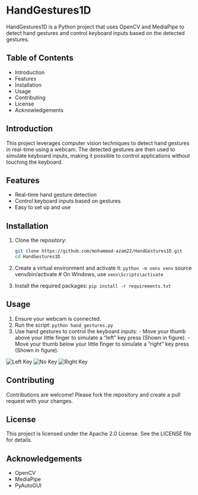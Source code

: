 # HandGestures1D

HandGestures1D is a Python project that uses OpenCV and MediaPipe to detect hand gestures and control keyboard inputs based on the detected gestures.

## Table of Contents
- Introduction
- Features
- Installation
- Usage
- Contributing
- License
- Acknowledgements

## Introduction
This project leverages computer vision techniques to detect hand gestures in real-time using a webcam. The detected gestures are then used to simulate keyboard inputs, making it possible to control applications without touching the keyboard.

## Features
- Real-time hand gesture detection
- Control keyboard inputs based on gestures
- Easy to set up and use

## Installation
1. Clone the repository:
   ```sh
   git clone https://github.com/mohammad-azam22/HandGestures1D.git
   cd HandGestures1D
   ```
2. Create a virtual environment and activate it:
  `python -m venv venv`
  source venv/bin/activate  # On Windows, use `venv\Scripts\activate`

3. Install the required packages:
   `pip install -r requirements.txt`
## Usage
  1. Ensure your webcam is connected.
  2. Run the script:
    `python hand_gestures.py`
  3. Use hand gestures to control the keyboard inputs:
    - Move your thumb above your little finger to simulate a “left” key press (Shown in figure).
    - Move your thumb below your little finger to simulate a “right” key press (Shown in figure).
  
  ![Left Key](https://github.com/user-attachments/assets/4dadacc7-7dde-4584-8ccc-cd63a793d515)
  ![No Key](https://github.com/user-attachments/assets/56f09d6f-37da-49c5-897b-93fc1ecf627b)
  ![Right Key](https://github.com/user-attachments/assets/c198d5b6-15c1-45a0-8ce2-6b524078828b)

## Contributing
Contributions are welcome! Please fork the repository and create a pull request with your changes.

## License
This project is licensed under the Apache 2.0 License. See the LICENSE file for details.

## Acknowledgements
  - OpenCV
  - MediaPipe
  - PyAutoGUI
